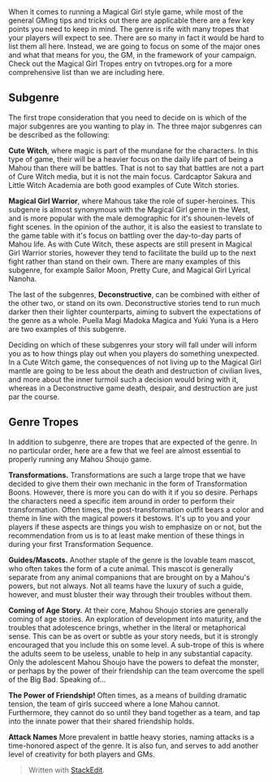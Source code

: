 When it comes to running a Magical Girl style game, while most of the general GMing tips and tricks out there are applicable there are a few key points you need to keep in mind. The genre is rife with many tropes that your players will expect to see. There are so many in fact it would be hard to list them all here. Instead, we are going to focus on some of the major ones and what that means for you, the GM, in the framework of your campaign. Check out the Magical Girl Tropes entry on tvtropes.org for a more comprehensive list than we are including here. 

## Subgenre
The first trope consideration that you need to decide on is which of the major subgenres are you wanting to play in. The three major subgenres can be described as the following:

**Cute Witch**, where magic is part of the mundane for the characters. In this type of game, their will be a heavier focus on the daily life part of being a Mahou than there will be battles. That is not to say that battles are not a part of Cure Witch media, but it is not the main focus. Cardcaptor Sakura and Little Witch Academia are both good examples of Cute Witch stories. 

**Magical Girl Warrior**, where Mahous take the role of super-heroines. This subgenre is almost synonymous with the Magical Girl genre in the West, and is more popular with the male demographic for it's shounen-levels of fight scenes. In the opinion of the author, it is also the easiest to translate to the game table with it's focus on battling over the day-to-day parts of Mahou life. As with Cute Witch, these aspects are still present in Magical Girl Warrior stories, however they tend to facilitate the build up to the next fight rather than stand on their own. There are many examples of this subgenre, for example Sailor Moon, Pretty Cure, and Magical Girl Lyrical Nanoha. 

The last of the subgenres, **Deconstructive**, can be combined with either of the other two, or stand on its own. Deconstructive stories tend to run much darker then their lighter counterparts, aiming to subvert the expectations of the genre as a whole. Puella Magi Madoka Magica and Yuki Yuna is a Hero are two examples of this subgenre.

Deciding on which of these subgenres your story will fall under will inform you as to how things play out when you players do something unexpected. In a Cute Witch game, the consequences of not living up to the Magical Girl mantle are going to be less about the death and destruction of civilian lives, and more about the inner turmoil such a decision would bring with it, whereas in a Deconstructive game death, despair, and destruction are just par the course. 



## Genre Tropes
In addition to subgenre, there are tropes that are expected of the genre. In no particular order, here are a few that we feel are almost essential to properly running any Mahou Shoujo game. 

**Transformations.** Transformations are such a large trope that we have decided to give them their own mechanic in the form of Transformation Boons. However, there is more you can do with it if you so desire. Perhaps the characters need a specific item around in order to perform their transformation. Often times, the post-transformation outfit bears a color and theme in line with the magical powers it bestows. It's up to you and your players if these aspects are things you wish to emphasize on or not, but the recommendation from us is to at least make mention of these things in during your first Transformation Sequence.

**Guides/Mascots.** Another staple of the genre is the lovable team mascot, who often takes the form of a cute animal. This mascot is generally separate from any animal companions that are brought on by a Mahou's powers, but not always. Not all teams have the luxury of such a guide, however, and must bluster their way through their troubles without them. 

**Coming of Age Story.** At their core, Mahou Shoujo stories are generally coming of age stories. An exploration of development into maturity, and the troubles that adolescence brings, whether in the literal or metaphorical sense. This can be as overt or subtle as your story needs, but it is strongly encouraged that you include this on some level. 
A sub-trope of this is where the adults seem to be useless, unable to help in any substantial capacity. Only the adolescent Mahou Shoujo have the powers to defeat the monster, or perhaps by the power of their friendship can the team overcome the spell of the Big Bad. Speaking of...

**The Power of Friendship!** Often times, as a means of building dramatic tension, the team of girls succeed where a lone Mahou cannot. Furthermore, they cannot do so until they band together as a team, and tap into the innate power that their shared friendship holds. 

**Attack Names** More prevalent in battle heavy stories, naming attacks is a time-honored aspect of the genre. It is also fun, and serves to add another level of creativity for both players and GMs. 




> Written with [StackEdit](https://stackedit.io/).
<!--stackedit_data:
eyJoaXN0b3J5IjpbLTg5ODA1NzMzOV19
-->